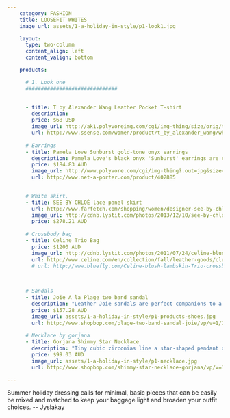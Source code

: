 ```yaml
---
    category: FASHION
    title: LOOSEFIT WHITES
    image_url: assets/1-a-holiday-in-style/p1-look1.jpg

    layout:
      type: two-column
      content_align: left
      content_valign: bottom

    products:

      # 1. Look one
      ##############################

        
      - title: T by Alexander Wang Leather Pocket T-shirt
        description:
        price: $68 USD
        image_url: http://ak1.polyvoreimg.com/cgi/img-thing/size/orig/tid/84385512.jpg
        url: http://www.ssense.com/women/product/t_by_alexander_wang/white_supima_and_leather_pocket_t-shirt/81748
        
      # Earrings
      - title: Pamela Love Sunburst gold-tone onyx earrings 
        description: Pamela Love's black onyx 'Sunburst' earrings are crafted from burnished gold-tone brass for a vintage feel. Work the brand's effortlessly cool aesthetic by styling yours with a loose-fit tee and distressed denim. For pierced ears.
        price: $184.83 AUD
        image_url: http://www.polyvore.com/cgi/img-thing?.out=jpg&size=l&tid=99099195
        url: http://www.net-a-porter.com/product/402885 

        
      # White skirt, 
      - title: SEE BY CHLOÉ lace panel skirt 
        url: http://www.farfetch.com/shopping/women/designer-see-by-chloe-lace-panel-skirt-item-10588304.aspx 
        image_url: http://cdnb.lystit.com/photos/2013/12/10/see-by-chloe-white-mini-skirt-product-1-16036251-774483343_large_flex.jpeg 
        price: $278.21 AUD 
        
      # Crossbody bag
      - title: Celine Trio Bag
        price: $1200 AUD
        image_url: http://cdnb.lystit.com/photos/2011/07/24/celine-blush-blush-lambskin-trio-crossbody-bag-product-1-1232823-977559157.jpeg
        url: http://www.celine.com/en/collection/fall/leather-goods/clutch-pouch/35
        # url: http://www.bluefly.com/Celine-blush-lambskin-Trio-crossbody-bag/cat20428/316163501/detail.fly
        

        
      # Sandals
      - title: Joie A la Plage two band sandal
        description: "Leather Joie sandals are perfect companions to a poolside look. Slip-on design with matte and metallic bands. Leather sole. Leather: Cowhide. Made in Italy."
        price: $157.28 AUD
        image_url: assets/1-a-holiday-in-style/p1-products-shoes.jpg
        url: http://www.shopbop.com/plage-two-band-sandal-joie/vp/v=1/1577875048.htm?folderID=2534374302112443&fm=other-shopbysize&colorId=55429
        
      # Necklace by gorjana
      - title: Gorjana Shimmy Star Necklace
        description: "Tiny cubic zirconias line a star-shaped pendant on this gold-tone Gorjana necklace. Ring clasp. 18k gold plate."
        price: $99.03 AUD
        image_url: assets/1-a-holiday-in-style/p1-necklace.jpg 
        url: http://www.shopbop.com/shimmy-star-necklace-gorjana/vp/v=1/1572808075.htm?fm=search-shopbysize 

---
```


<span>Summer holiday dressing calls for minimal, basic pieces that can be easily be mixed and matched to keep your baggage light and broaden your outfit choices. -- Jyslakay</span> 
